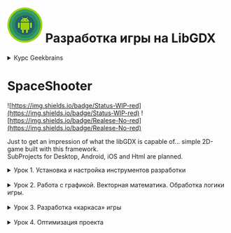 # ![android_logo](https://github.com/InsaneDan/InsaneDan/blob/main/Android.png) Разработка игры на LibGDX
<details>
<summary>Курс Geekbrains</summary>

Преподаватель: Алексей Кутепов  
Дата проведения: 23.08.2021–16.09.2021
</details>

# SpaceShooter
![https://img.shields.io/badge/Status-WIP-red](https://img.shields.io/badge/Status-WIP-red) ![https://img.shields.io/badge/Realese-No-red](https://img.shields.io/badge/Realese-No-red)

Just to get an impression of what the libGDX is capable of... simple 2D-game built with this
framework.  
SubProjects for Desktop, Android, iOS and Html are planned.



<details>
<summary>Урок 1. Установка и настройка инструментов разработки</summary>

<details>
<summary>Задание к уроку </summary>

1. Установить все необходимые инструменты
2. Создать проект и убедиться что он запускается
3. Залить проект на GitHub
4. Создать новую ветку
5. Выбрать картинку для фона и отрисовать. Изменения выполнить в новой ветке
6. Сделать pull-request к ветке master
7. Сдать ДЗ в виде pull-request
</details>

**Решение**
1) Размеры экрана приложения заданы через LwjglApplicationConfiguration config.
2) настройка setColor и позиционирование:
* дефолтное изображение (badlogic.jpg) в синем цвете и прозрачное;
* TextureRegion (надпись BAD из дефолтного изображения) в исходной цветовой гамме, непрозрачное, поверх всех слоев;
* оба изображения центрированы относительно поля приложения.
</details>
 
<details>
<summary>Урок 2. Работа с графикой. Векторная математика. Обработка логики игры.</summary>

<details>
<summary>Задание к уроку </summary>

1. Изучить материал из методички и статьи: https://habr.com/post/131931/
2. Реализовать движение логотипа badlogic (можно свою картинку вставить) при нажатии клавиши мыши (touchDown) в точку нажатия на экране и остановку в данной точке.
</details>

**Решение**
- input events - ЛКМ/touchDown;
- объекты (target и follower) используют одну текстуру;
- "центровка" движения объектов и вращения (через origin);
- ротация объектов в противоположных направлениях, 1 оборот за 2 секунды;
- объект follower каждую секунду уменьшается в размере на 20% и возвращается к исходному размеру, во процессе изменения размера меняется цвет (в max и min точках - исходный цвет);
- при приближении к цели скорость уменьшается – реализовано через расчет координат.

**! TODO:** Pасcчитать через взаимодействие (сложение) векторов - положение и ускорение - не получилось.

![LibGDX_lesson2_homework](https://github.com/InsaneDan/InsaneDan/blob/main/LibGDX_sps2.gif)

</details>
 
<details>
<summary>Урок 3. Разработка «каркаса» игры</summary>

<details>
<summary>Задание к уроку </summary>

1. Разобраться с темой урока.
2. Адаптировать ДЗ 2 к новой архитектуре проекта. Желательно всю логику которая касается обработки логотипа по максимуму разместить в классе Logo
</details>

**Решение**
- на уроке: пересчет координатной сетки границ экрана, границ игрового мира;
- движение объекта с ускорением в том направлении, куда он нацелен, после достижения заданного максимума скорость не увеличивается;
- разворот во время движения, полный оборот на 360° выполняется за 1 секунду;
- для вращения выбирается меньший угол;
- при выравнивании угловой скорости и скорости поворота - объект может уйти в бесконечную петлю, если не сдвинуть мишень.

![LibGDX_lesson2_homework](https://github.com/InsaneDan/InsaneDan/blob/main/LibGDX_sps3.gif)

</details>
 
<details>
<summary>Урок 4. Оптимизация проекта</summary>

<details>
<summary>Задание к уроку </summary>

1. Реализовать спрайт корабля
2. Разрезать текстуру корабля на 2 части
3. Cделать управление кораблём с помощью тача и/или клавиатуры
4. *** Сделать ограничение движения корабля
</details>

**Решение**
- MenuScreen - добавлены пролетающие кометы и кнопки;
- класс Rnd убрал – используем com.badlogic.gdx.math.MathUtils.random (а он в свою очередь реализует java.util.Random);
- чтобы имитировать вращение элементов кнопок, поле scale в классе Rect разбито на scaleX и scaleY;
- кнопки - общий абстрактный класс ButtonTemplate наследуется от BaseButton, содержит список спрайтов элементов (ButtonElement) и "подложку". Параметры ButtonElement могут определять разное поведение спрайта. В шаблон передается атлас текстур, цвет кнопки, текст (выбор из атласа или пустой), направление вращения и масштаб.
- реализация управления – клавиатура, тачпад;
- небольшая инерционность движения, плавный разгон и торможение, запрет выхода за пределы экрана – фактически игрок двигает указатель, за которым следует корабль (пока указатель видимый, в дальнейшем – уберу). Проверка границ только для указателя, т.к. траектория корабля заканчивается в этой точке, то за границы игрового экрана он вылететь не может.
- временная кнопка с тестовым экраном.

![LibGDX_lesson2_homework](https://github.com/InsaneDan/InsaneDan/blob/main/LibGDX_sps4.gif)

</details>

